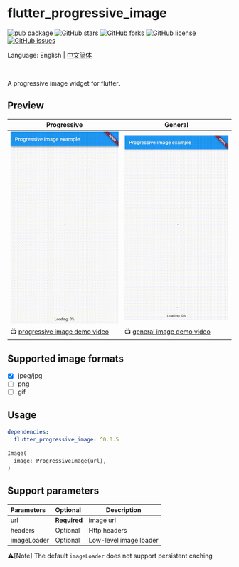 # flutter_progressive_image

[![pub package](https://img.shields.io/pub/v/flutter_progressive_image.svg)](https://pub.dartlang.org/packages/flutter_progressive_image)
[![GitHub stars](https://img.shields.io/github/stars/fingerart/flutter_progressive_image)](https://github.com/fingerart/flutter_progressive_image/stargazers)
[![GitHub forks](https://img.shields.io/github/forks/fingerart/flutter_progressive_image)](https://github.com/fingerart/flutter_progressive_image/network)
[![GitHub license](https://img.shields.io/github/license/fingerart/flutter_progressive_image)](https://github.com/fingerart/flutter_progressive_image/blob/main/LICENSE)
[![GitHub issues](https://img.shields.io/github/issues/fingerart/flutter_progressive_image)](https://github.com/fingerart/flutter_progressive_image/issues)

Language: English | [中文简体](./README_CN.md)

<br/>

A progressive image widget for flutter.

## Preview

| Progressive                                                                                                       | General                                                                                                   |
|-------------------------------------------------------------------------------------------------------------------|-----------------------------------------------------------------------------------------------------------|
| ![progressive_image](https://raw.githubusercontent.com/fingerart/flutter_progressive_image/main/arts/progressive_image.gif) | ![general_image](https://raw.githubusercontent.com/fingerart/flutter_progressive_image/main/arts/general_image.gif) |
| 📺 [progressive image demo video](./arts/progressive_image.mp4)                                                   | 📺 [general image demo video](./arts/general_image.mp4)                                                   |

## Supported image formats

- [x] jpeg/jpg
- [ ] png
- [ ] gif

## Usage

```yaml
dependencies:
  flutter_progressive_image: ^0.0.5
```

```dart
Image(
  image: ProgressiveImage(url),
)
```

## Support parameters

| Parameters  | Optional     | Description            |
|:------------|:-------------|------------------------|
| url         | **Required** | image url              |
| headers     | Optional     | Http headers           |
| imageLoader | Optional     | Low-level image loader |


⚠️[Note] The default `imageLoader` does not support persistent caching
